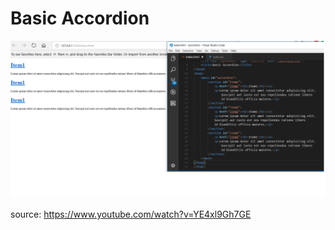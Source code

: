 # Basic Accordion

![alt-text](images/first.png)

source: https://www.youtube.com/watch?v=YE4xl9Gh7GE
